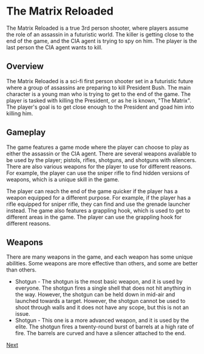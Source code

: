 # The Matrix Reloaded

The Matrix Reloaded is a true 3rd person shooter, where players assume the role of an assassin in a futuristic world. The killer is getting close to the end of the game, and the CIA agent is trying to spy on him. The player is the last person the CIA agent wants to kill.

## Overview

The Matrix Reloaded is a sci-fi first person shooter set in a futuristic future where a group of assassins are preparing to kill President Bush. The main character is a young man who is trying to get to the end of the game. The player is tasked with killing the President, or as he is known, "The Matrix". The player's goal is to get close enough to the President and goad him into killing him.

## Gameplay

The game features a game mode where the player can choose to play as either the assassin or the CIA agent. There are several weapons available to be used by the player; pistols, rifles, shotguns, and shotguns with silencers. There are also various weapons for the player to use for different reasons. For example, the player can use the sniper rifle to find hidden versions of weapons, which is a unique skill in the game.

The player can reach the end of the game quicker if the player has a weapon equipped for a different purpose. For example, if the player has a rifle equipped for sniper rifle, they can find and use the grenade launcher instead. The game also features a grappling hook, which is used to get to different areas in the game. The player can use the grappling hook for different reasons.

## Weapons

There are many weapons in the game, and each weapon has some unique abilities. Some weapons are more effective than others, and some are better than others.

*   Shotgun - The shotgun is the most basic weapon, and it is used by everyone. The shotgun fires a single shell that does not hit anything in the way. However, the shotgun can be held down in mid-air and launched towards a target. However, the shotgun cannot be used to shoot through walls and it does not have any scope, but this is not an issue.
*   Shotgun - This one is a more advanced weapon, and it is used by the elite. The shotgun fires a twenty-round burst of barrels at a high rate of fire. The barrels are curved and have a silencer attached to the end.

[Next](444.md)